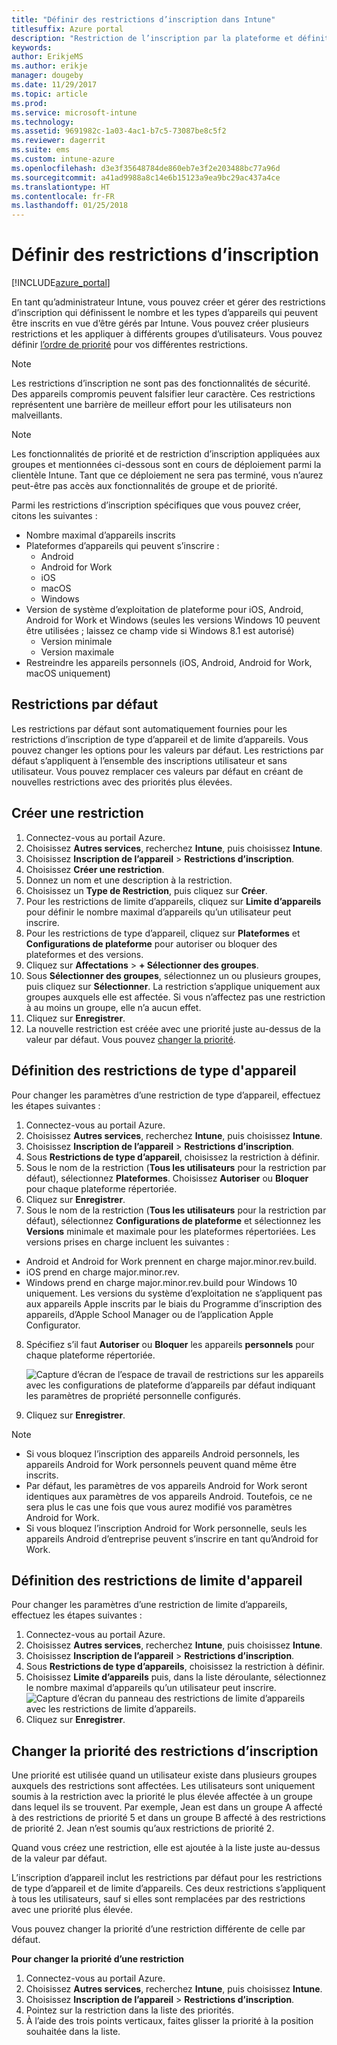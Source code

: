 ```yaml
---
title: "Définir des restrictions d’inscription dans Intune"
titlesuffix: Azure portal
description: "Restriction de l’inscription par la plateforme et définition d’une limite d’inscriptions d’appareils dans Intune. \""
keywords: 
author: ErikjeMS
ms.author: erikje
manager: dougeby
ms.date: 11/29/2017
ms.topic: article
ms.prod: 
ms.service: microsoft-intune
ms.technology: 
ms.assetid: 9691982c-1a03-4ac1-b7c5-73087be8c5f2
ms.reviewer: dagerrit
ms.suite: ems
ms.custom: intune-azure
ms.openlocfilehash: d3e3f35648784de860eb7e3f2e203488bc77a96d
ms.sourcegitcommit: a41ad9988a8c14e6b15123a9ea9bc29ac437a4ce
ms.translationtype: HT
ms.contentlocale: fr-FR
ms.lasthandoff: 01/25/2018
---
```

# <a name="set-enrollment-restrictions"></a>Définir des restrictions d’inscription

[!INCLUDE[azure_portal](./includes/azure_portal.md)]

En tant qu’administrateur Intune, vous pouvez créer et gérer des restrictions d’inscription qui définissent le nombre et les types d’appareils qui peuvent être inscrits en vue d’être gérés par Intune. Vous pouvez créer plusieurs restrictions et les appliquer à différents groupes d’utilisateurs. Vous pouvez définir [l’ordre de priorité](#change-enrollment-restriction-priority) pour vos différentes restrictions.

>[!NOTE]
>Les restrictions d’inscription ne sont pas des fonctionnalités de sécurité. Des appareils compromis peuvent falsifier leur caractère. Ces restrictions représentent une barrière de meilleur effort pour les utilisateurs non malveillants.

>[!NOTE]
>Les fonctionnalités de priorité et de restriction d’inscription appliquées aux groupes et mentionnées ci-dessous sont en cours de déploiement parmi la clientèle Intune. Tant que ce déploiement ne sera pas terminé, vous n’aurez peut-être pas accès aux fonctionnalités de groupe et de priorité. 

Parmi les restrictions d’inscription spécifiques que vous pouvez créer, citons les suivantes :

- Nombre maximal d’appareils inscrits
- Plateformes d’appareils qui peuvent s’inscrire :
  - Android
  - Android for Work
  - iOS
  - macOS
  - Windows
- Version de système d’exploitation de plateforme pour iOS, Android, Android for Work et Windows (seules les versions Windows 10 peuvent être utilisées ; laissez ce champ vide si Windows 8.1 est autorisé)
  - Version minimale
  - Version maximale
- Restreindre les appareils personnels (iOS, Android, Android for Work, macOS uniquement)

## <a name="default-restrictions"></a>Restrictions par défaut

Les restrictions par défaut sont automatiquement fournies pour les restrictions d’inscription de type d’appareil et de limite d’appareils. Vous pouvez changer les options pour les valeurs par défaut. Les restrictions par défaut s’appliquent à l’ensemble des inscriptions utilisateur et sans utilisateur. Vous pouvez remplacer ces valeurs par défaut en créant de nouvelles restrictions avec des priorités plus élevées.

## <a name="create-a-restriction"></a>Créer une restriction

1. Connectez-vous au portail Azure.
2. Choisissez **Autres services**, recherchez **Intune**, puis choisissez **Intune**.
3. Choisissez **Inscription de l’appareil** > **Restrictions d’inscription**.
4. Choisissez **Créer une restriction**.
5. Donnez un nom et une description à la restriction.
6. Choisissez un **Type de Restriction**, puis cliquez sur **Créer**.
7. Pour les restrictions de limite d’appareils, cliquez sur **Limite d’appareils** pour définir le nombre maximal d’appareils qu’un utilisateur peut inscrire.
8. Pour les restrictions de type d’appareil, cliquez sur **Plateformes** et **Configurations de plateforme** pour autoriser ou bloquer des plateformes et des versions.
9. Cliquez sur **Affectations** > **+ Sélectionner des groupes**.
10. Sous **Sélectionner des groupes**, sélectionnez un ou plusieurs groupes, puis cliquez sur **Sélectionner**. La restriction s’applique uniquement aux groupes auxquels elle est affectée. Si vous n’affectez pas une restriction à au moins un groupe, elle n’a aucun effet.
11. Cliquez sur **Enregistrer**.
12. La nouvelle restriction est créée avec une priorité juste au-dessus de la valeur par défaut. Vous pouvez [changer la priorité](#change-enrollment-restriction-priority).

## <a name="set-device-type-restrictions"></a>Définition des restrictions de type d'appareil

Pour changer les paramètres d’une restriction de type d’appareil, effectuez les étapes suivantes :

1. Connectez-vous au portail Azure.
2. Choisissez **Autres services**, recherchez **Intune**, puis choisissez **Intune**.
3. Choisissez **Inscription de l’appareil** > **Restrictions d’inscription**.
4. Sous **Restrictions de type d’appareil**, choisissez la restriction à définir.
5. Sous le nom de la restriction (**Tous les utilisateurs** pour la restriction par défaut), sélectionnez **Plateformes**. Choisissez **Autoriser** ou **Bloquer** pour chaque plateforme répertoriée.
6. Cliquez sur **Enregistrer**.
7. Sous le nom de la restriction (**Tous les utilisateurs** pour la restriction par défaut), sélectionnez **Configurations de plateforme** et sélectionnez les **Versions** minimale et maximale pour les plateformes répertoriées. Les versions prises en charge incluent les suivantes :
  - Android et Android for Work prennent en charge major.minor.rev.build.
  - iOS prend en charge major.minor.rev.
  - Windows prend en charge major.minor.rev.build pour Windows 10 uniquement.
  Les versions du système d’exploitation ne s’appliquent pas aux appareils Apple inscrits par le biais du Programme d’inscription des appareils, d’Apple School Manager ou de l’application Apple Configurator. 
8. Spécifiez s’il faut **Autoriser** ou **Bloquer** les appareils **personnels** pour chaque plateforme répertoriée.

    ![Capture d’écran de l’espace de travail de restrictions sur les appareils avec les configurations de plateforme d’appareils par défaut indiquant les paramètres de propriété personnelle configurés.](media/device-restrictions-platform-configurations.png)
9. Cliquez sur **Enregistrer**.

>[!NOTE]
>- Si vous bloquez l’inscription des appareils Android personnels, les appareils Android for Work personnels peuvent quand même être inscrits.
>- Par défaut, les paramètres de vos appareils Android for Work seront identiques aux paramètres de vos appareils Android. Toutefois, ce ne sera plus le cas une fois que vous aurez modifié vos paramètres Android for Work.
>- Si vous bloquez l’inscription Android for Work personnelle, seuls les appareils Android d’entreprise peuvent s’inscrire en tant qu’Android for Work.

## <a name="set-device-limit-restrictions"></a>Définition des restrictions de limite d'appareil

Pour changer les paramètres d’une restriction de limite d’appareils, effectuez les étapes suivantes :

1. Connectez-vous au portail Azure.
2. Choisissez **Autres services**, recherchez **Intune**, puis choisissez **Intune**.
3. Choisissez **Inscription de l’appareil** > **Restrictions d’inscription**.
4. Sous **Restrictions de type d’appareils**, choisissez la restriction à définir.
5. Choisissez **Limite d’appareils** puis, dans la liste déroulante, sélectionnez le nombre maximal d’appareils qu’un utilisateur peut inscrire.
    ![Capture d’écran du panneau des restrictions de limite d’appareils avec les restrictions de limite d’appareils.](./media/device-restrictions-limit.png)
6. Cliquez sur **Enregistrer**.

## <a name="change-enrollment-restriction-priority"></a>Changer la priorité des restrictions d’inscription

Une priorité est utilisée quand un utilisateur existe dans plusieurs groupes auxquels des restrictions sont affectées. Les utilisateurs sont uniquement soumis à la restriction avec la priorité le plus élevée affectée à un groupe dans lequel ils se trouvent. Par exemple, Jean est dans un groupe A affecté à des restrictions de priorité 5 et dans un groupe B affecté à des restrictions de priorité 2. Jean n’est soumis qu’aux restrictions de priorité 2. 

Quand vous créez une restriction, elle est ajoutée à la liste juste au-dessus de la valeur par défaut.

L’inscription d’appareil inclut les restrictions par défaut pour les restrictions de type d’appareil et de limite d’appareils. Ces deux restrictions s’appliquent à tous les utilisateurs, sauf si elles sont remplacées par des restrictions avec une priorité plus élevée. 

Vous pouvez changer la priorité d’une restriction différente de celle par défaut. 

**Pour changer la priorité d’une restriction**

1. Connectez-vous au portail Azure.
2. Choisissez **Autres services**, recherchez **Intune**, puis choisissez **Intune**.
3. Choisissez **Inscription de l’appareil** > **Restrictions d’inscription**.
4. Pointez sur la restriction dans la liste des priorités.
5. À l’aide des trois points verticaux, faites glisser la priorité à la position souhaitée dans la liste.





